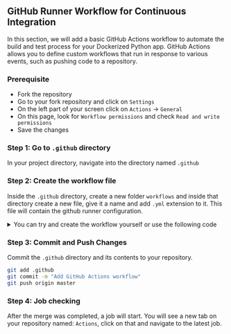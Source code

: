 ## GitHub Runner Workflow for Continuous Integration

In this section, we will add a basic GitHub Actions workflow to automate the build and test process for your Dockerized Python app. GitHub Actions allows you to define custom workflows that run in response to various events, such as pushing code to a repository.

### Prerequisite

- Fork the repository
- Go to your fork repository and click on `Settings`
- On the left part of your screen click on `Actions` -> `General`
- On this page, look for `Workflow permissions` and check `Read and write permissions`
- Save the changes

### Step 1: Go to `.github` directory

In your project directory, navigate into the directory named `.github`

### Step 2: Create the workflow file

Inside the `.github` directory, create a new folder `workflows` and inside that directory create a new file, give it a name and add `.yml` extension to it. This file will contain the github runner configuration.

<details> 
    <summary>You can try and create the workflow yourself or use the following code</summary>

    name: Build - Test - Push
    
    on:
      push:
        branches: 
          - master
    
    env:
      REGISTRY: ghcr.io
      IMAGE_NAME: ${{ github.repository }}
    
    jobs:
      build-and-push-image:
        runs-on: ubuntu-latest
        permissions:
          contents: read
          packages: write
    
        steps:
          - name: Checkout repository
            uses: actions/checkout@v3
    
          - name: Log in to the Container registry
            uses: docker/login-action@65b78e6e13532edd9afa3aa52ac7964289d1a9c1
            with:
              registry: ${{ env.REGISTRY }}
              username: ${{ github.actor }}
              password: ${{ secrets.GITHUB_TOKEN }}
    
          - name: Extract metadata (tags, labels) for Docker
            id: meta
            uses: docker/metadata-action@9ec57ed1fcdbf14dcef7dfbe97b2010124a938b7
            with:
              images: ${{ env.REGISTRY }}/${{ env.IMAGE_NAME }}
    
          - name: Build and push Docker image
            uses: docker/build-push-action@f2a1d5e99d037542a71f64918e516c093c6f3fc4
            with:
              context: .
              push: true
              tags: ${{ steps.meta.outputs.tags }}
              labels: ${{ steps.meta.outputs.labels }}
    
</details>

### Step 3: Commit and Push Changes

Commit the `.github` directory and its contents to your repository.

```bash
git add .github
git commit -m "Add GitHub Actions workflow"
git push origin master
```

### Step 4: Job checking

After the merge was completed, a job will start. You will see a new tab on your repository named: `Actions`, click on that and navigate to the latest job.
